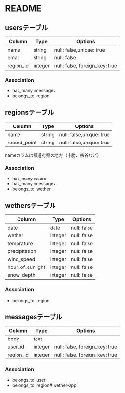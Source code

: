 # README

## usersテーブル
|Column|Type|Options|
|------|----|-------|
|name|string|null: false,unique: true|
|email|string|null: false|
|region_id|integer|null: false, foreign_key: true|

### Association
- has_many :messages
- belongs_to :region

## regionsテーブル
|Column|Type|Options|
|------|----|-------|
|name|string|null: false,unique: true|
|record_point|string|null: false,unique: true|
nameカラムは都道府県の地方（十勝、宗谷など）

### Association
- has_many :users
- has_many :messages
- belongs_to :wether

## wethersテーブル
|Column|Type|Options|
|------|----|-------|
|date|date|null: false|
|wether|integer|null: false|
|temprature|integer|null: false|
|precipitation|integer|null: false|
|wind_speed|integer|null: false|
|hour_of_sunlight|integer|null: false|
|snow_depth|integer|null: false|

### Association
- belongs_to :region

## messagesテーブル
|Column|Type|Options|
|------|----|-------|
|body|text||
|user_id|integer|null: false, foreign_key: true|
|region_id|integer|null: false, foreign_key: true|

### Association
- belongs_to :user
- belongs_to :region# wether-app
